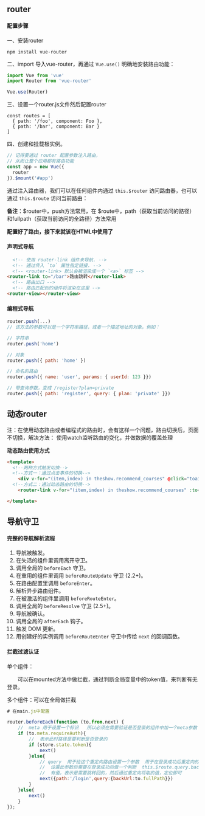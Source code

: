 ## router

#### 配置步骤

一、安装router

```npm
npm install vue-router
```

二、import 导入vue-router，再通过 `Vue.use()` 明确地安装路由功能：

```js
import Vue from 'vue'
import Router from 'vue-router'

Vue.use(Router)
```

三、设置一个router.js文件然后配置router

```
const routes = [
  { path: '/foo', component: Foo },
  { path: '/bar', component: Bar }
]
```

四、创建和挂载根实例。

```js
// 记得要通过 router 配置参数注入路由，
// 从而让整个应用都有路由功能
const app = new Vue({
  router
}).$mount('#app')
```

通过注入路由器，我们可以在任何组件内通过 `this.$router` 访问路由器，也可以通过 `this.$route` 访问当前路由：

**备注**：$router中，push方法常用，在 \$​route中，path（获取当前访问的路径）和fullpath（获取当前访问的全路径）方法常用

**配置好了路由，接下来就该在HTML中使用了**

#### 声明式导航

```html
  <!-- 使用 router-link 组件来导航. -->
  <!-- 通过传入 `to` 属性指定链接. -->
  <!-- <router-link> 默认会被渲染成一个 `<a>` 标签 -->
<router-link to="/bar">路由跳转</router-link>
  <!-- 路由出口 -->
  <!-- 路由匹配到的组件将渲染在这里 -->
<router-view></router-view>
```

#### 编程式导航

```js
router.push(...)
// 该方法的参数可以是一个字符串路径，或者一个描述地址的对象。例如：

// 字符串
router.push('home')

// 对象
router.push({ path: 'home' })

// 命名的路由
router.push({ name: 'user', params: { userId: 123 }})

// 带查询参数，变成 /register?plan=private
router.push({ path: 'register', query: { plan: 'private' }})
```

## 动态router

注：在使用动态路由或者编程式的路由时，会有这样一个问题，路由切换后，页面不切换，解决方法：
使用watch监听路由的变化，并做数据的覆盖处理

**动态路由使用方式**

```html
<template>
  <!--两种方式触发切换-->
  <!--方式一：通过点击事件的切换-->
    <div v-for="(item,index) in theshow.recommend_courses" @click="toaimcourse(item)"><a href="javascript:vild(0);">{{item.title}}</a></div>
  <!--方式二：通过动态路由的切换-->
    <router-link v-for="(item,index) in theshow.recommend_courses" :to="{ name: 'coursedetail', params: { id:item.id }}">{{item.title}}</router-link>

</template>
```

## 导航守卫

#### 完整的导航解析流程

1. 导航被触发。
2. 在失活的组件里调用离开守卫。
3. 调用全局的 `beforeEach` 守卫。
4. 在重用的组件里调用 `beforeRouteUpdate` 守卫 (2.2+)。
5. 在路由配置里调用 `beforeEnter`。
6. 解析异步路由组件。
7. 在被激活的组件里调用 `beforeRouteEnter`。
8. 调用全局的 `beforeResolve` 守卫 (2.5+)。
9. 导航被确认。
10. 调用全局的 `afterEach` 钩子。
11. 触发 DOM 更新。
12. 用创建好的实例调用 `beforeRouteEnter` 守卫中传给 `next` 的回调函数。

#### 拦截过滤认证

单个组件：

　　可以在mounted方法中做拦截，通过判断全局变量中的token值，来判断有无登录。

多个组件：可以在全局做拦截

```js
# 在main.js中配置

router.beforeEach(function (to,from,next) {
    //  meta 用于设置一个标识   所以必须在需要验证是否登录的组件中加一个meta参数  meta:{requireAuth:true}
    if (to.meta.requireAuth){
        //  表示此时路径是要判断是否登录的
        if (store.state.token){
            next()
        }else{
            // query  用于给这个重定向路由设置一个参数  用于在登录成功后重定向的路径
            //  设置此参数后需要在登录成功后做一个判断  this.$route.query.backUrl  获取设置的参数
            //  有值，表示是需要跳转回的，然后通过重定向将取的值，定位即可
            next({path:'/login',query:{backUrl:to.fullPath}})
        }
    }else{
        next()
    }
});
```

